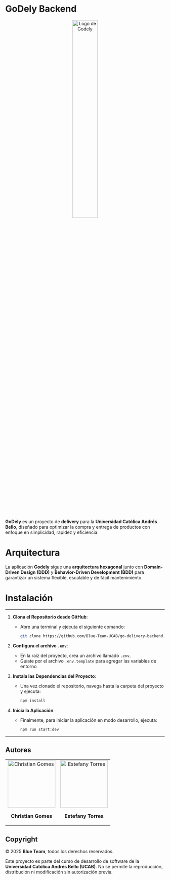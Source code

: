 # GoDely Backend

<p align="center">
    <img src="https://godely.s3.us-east-1.amazonaws.com/logoGodely.jpg" alt="Logo de Godely" width="40%">
</p>

**GoDely** es un proyecto de **delivery** para la **Universidad Católica Andrés Bello**, diseñado para optimizar la compra y entrega de productos con enfoque en simplicidad, rapidez y eficiencia.

# Arquitectura

La aplicación **Godely** sigue una **arquitectura hexagonal** junto con **Domain-Driven Design (DDD)** y **Behavior-Driven Development (BDD)** para garantizar un sistema flexible, escalable y de fácil mantenimiento.

# Instalación

---

1. **Clona el Repositorio desde GitHub**:

   - Abre una terminal y ejecuta el siguiente comando:
     ```bash
     git clone https://github.com/Blue-Team-UCAB/go-delivery-backend.git
     ```

2. **Configura el archivo `.env`**:

   - En la raíz del proyecto, crea un archivo llamado `.env`.
   - Guíate por el archivo `.env.template` para agregar las variables de entorno

3. **Instala las Dependencias del Proyecto**:

   - Una vez clonado el repositorio, navega hasta la carpeta del proyecto y ejecuta:
     ```bash
     npm install
     ```

4. **Inicia la Aplicación**:
   - Finalmente, para iniciar la aplicación en modo desarrollo, ejecuta:
     ```bash
     npm run start:dev
     ```

---

## Autores

<table>
  <tr>
    <td align="center">
      <img src="https://godely.s3.us-east-1.amazonaws.com/ChristianGomes.jpg" alt="Christian Gomes" width="150">
      <p><strong>Christian Gomes</strong></p>
    </td>
    <td align="center">
      <img src="https://godely.s3.us-east-1.amazonaws.com/Estefany+Torres.jpg" alt="Estefany Torres" width="150">
      <p><strong>Estefany Torres</strong></p>
    </td>
  </tr>
</table>

## Copyright

© 2025 **Blue Team**, todos los derechos reservados.

Este proyecto es parte del curso de desarrollo de software de la **Universidad Católica Andrés Bello (UCAB)**. No se permite la reproducción, distribución ni modificación sin autorización previa.
